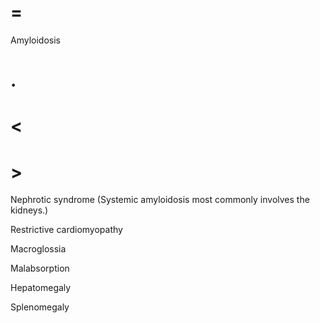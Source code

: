 # =

Amyloidosis

# .

# <

# >

Nephrotic syndrome (Systemic amyloidosis most commonly involves the kidneys.)

Restrictive cardiomyopathy

Macroglossia

Malabsorption

Hepatomegaly

Splenomegaly

